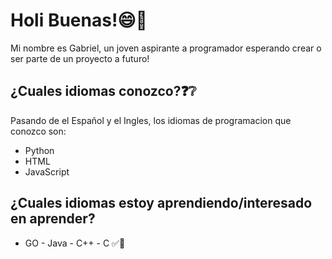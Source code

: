 # Holi Buenas!😄💙
Mi nombre es Gabriel, un joven aspirante a programador esperando crear o ser parte de un proyecto a futuro!

## ¿Cuales idiomas conozco?❓❔
Pasando de el Español y el Ingles, los idiomas de programacion que conozco son:
- Python
- HTML
- JavaScript

## ¿Cuales idiomas estoy aprendiendo/interesado en aprender?
- GO - Java - C++ - C ✅📝
